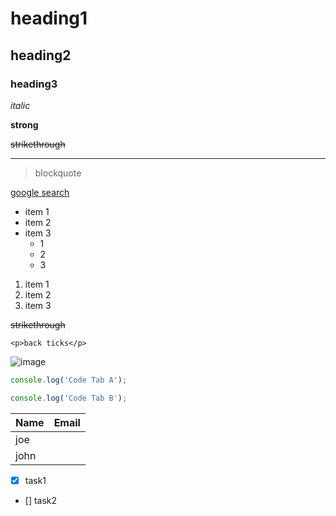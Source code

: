 <!-- heading -->
# heading1
## heading2
### heading3

<!-- italic -->
*italic*

<!-- strong -->
**strong**

<!-- strikethrough -->
~~strikethrough~~

<!-- horizontal line -->
---

<!-- blockquote -->
>blockquote

<!-- link -->
[google search](www.google.com)

<!-- unordered list -->
- item 1
- item 2
- item 3
    - 1
    - 2
    - 3

<!-- ordered list -->
1. item 1
1. item 2
1. item 3

<!-- strikethrough -->
~~strikethrough~~

<!-- inline code block -->
`<p>back ticks</p>`

<!-- image -->
![image](file-location)

<!-- Github Markdown -->

<!-- tabbed code blocks-->
```javascript I'm A tab
console.log('Code Tab A');
```
```javascript I'm tab B
console.log('Code Tab B');
```
<!-- tables -->
Name|Email
---|---
joe|
john|

<!-- tasks -->
- [x] task1
- [] task2




